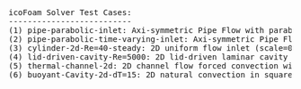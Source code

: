 <pre>
icoFoam Solver Test Cases:
--------------------------
(1) pipe-parabolic-inlet: Axi-symmetric Pipe Flow with parabolic velocity inlet
(2) pipe-parabolic-time-varying-inlet: Axi-symmetric Pipe Flow with parabolic velocity inlet with oscillation in time
(3) cylinder-2d-Re=40-steady: 2D uniform flow inlet (scale=0.01) for Re = 40 with clustering over cylinder multi-block
(4) lid-driven-cavity-Re=5000: 2D lid-driven laminar cavity flow steady up to Re = 5000 with mesh clustering on walls
(5) thermal-channel-2d: 2D channel flow forced convection with constant inlet temperature and iso-thermal walls
(6) buoyant-Cavity-2d-dT=15: 2D natural convection in square cavity laminar case constant properties up to T1-T0 = 15
</pre>
